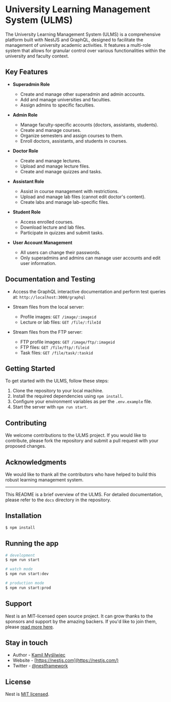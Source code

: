 # University Learning Management System (ULMS)

The University Learning Management System (ULMS) is a comprehensive platform built with NestJS and GraphQL, designed to facilitate the management of university academic activities. It features a multi-role system that allows for granular control over various functionalities within the university and faculty context.

## Key Features

- **Superadmin Role**

  - Create and manage other superadmin and admin accounts.
  - Add and manage universities and faculties.
  - Assign admins to specific faculties.

- **Admin Role**

  - Manage faculty-specific accounts (doctors, assistants, students).
  - Create and manage courses.
  - Organize semesters and assign courses to them.
  - Enroll doctors, assistants, and students in courses.

- **Doctor Role**

  - Create and manage lectures.
  - Upload and manage lecture files.
  - Create and manage quizzes and tasks.

- **Assistant Role**

  - Assist in course management with restrictions.
  - Upload and manage lab files (cannot edit doctor's content).
  - Create labs and manage lab-specific files.

- **Student Role**

  - Access enrolled courses.
  - Download lecture and lab files.
  - Participate in quizzes and submit tasks.

- **User Account Management**
  - All users can change their passwords.
  - Only superadmins and admins can manage user accounts and edit user information.

## Documentation and Testing

- Access the GraphQL interactive documentation and perform test queries at: `http://localhost:3000/graphql`
- Stream files from the local server:

  - Profile images: `GET /image/:imageid`
  - Lecture or lab files: `GET /file/:fileId`

- Stream files from the FTP server:
  - FTP profile images: `GET /image/ftp/:imageid`
  - FTP files: `GET /file/ftp/:fileid`
  - Task files: `GET /file/task/:taskid`

## Getting Started

To get started with the ULMS, follow these steps:

1. Clone the repository to your local machine.
2. Install the required dependencies using `npm install`.
3. Configure your environment variables as per the `.env.example` file.
4. Start the server with `npm run start`.

## Contributing

We welcome contributions to the ULMS project. If you would like to contribute, please fork the repository and submit a pull request with your proposed changes.

## Acknowledgments

We would like to thank all the contributors who have helped to build this robust learning management system.

---

This README is a brief overview of the ULMS. For detailed documentation, please refer to the `docs` directory in the repository.

## Installation

```bash
$ npm install
```

## Running the app

```bash
# development
$ npm run start

# watch mode
$ npm run start:dev

# production mode
$ npm run start:prod
```

## Support

Nest is an MIT-licensed open source project. It can grow thanks to the sponsors and support by the amazing backers. If you'd like to join them, please [read more here](https://docs.nestjs.com/support).

## Stay in touch

- Author - [Kamil Myśliwiec](https://kamilmysliwiec.com)
- Website - [https://nestjs.com](https://nestjs.com/)
- Twitter - [@nestframework](https://twitter.com/nestframework)

## License

Nest is [MIT licensed](LICENSE).
